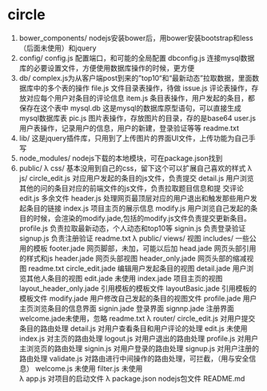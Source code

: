 # circle
1.	bower_components/
nodejs安装bower后，用bower安装bootstrap和less（后面未使用）和jquery
2.	config/
config.js 配置端口，和可能的全局配置
dbconfig.js 连接mysql数据库的必要设置文件，方便使用数据库操作的时候，更方便
3.	db/
complex.js为从客户端post到来的”top10“和“最新动态”拉取数据，里面数据库中的多个表的操作
file.js 文件目录表操作，待做
issue.js 评论表操作，存放对应每个用户对条目的评论信息
item.js 条目表操作，用户发起的条目，都保存在这个表中
mysql.db 这是mysql的数据库原型语句，可以直接生成mysql数据库表
pic.js 图片表操作，存放图片的目录，存的是base64
user.js 用户表操作，记录用户的信息，用户的新建，登录验证等等
readme.txt
4.	lib/
这是jquery插件库，只用到了上传图片的界面UI文件，上传功能为自己手写
5.	node_modules/
nodejs下载的本地模块，可在package.json找到
6.	public/
λ	css/
基本没用到自己的css，留下这个可以扩展自己喜欢的样式
λ	js/
	circle_edit.js
	对应用户发起的条目的js文件，负责提交
	detail.js
	用户浏览其他的问的条目对应的前端文件的js文件，负责拉取题目信息和提
   交评论
	edit.js
   多余文件
	header.js
	处理网页最顶层对应的用户退出和触发那些用户发起条目的链接
	index.js
	项目主页的展示信息
	modify.js
	用户浏览自己发起的条目的时候，会渲染的modify.jade,包括的modify.js文件负责提交更新条目。
	profile.js
	负责拉取最新动态，个人动态和top10等
	signin.js
	负责登录验证
	signup.js
负责注册验证
	readme.txt
λ	public/
	views/ 视图
		includes/ 一些公用的模板
				footer.jade 网页脚部，未加，可能以后加
				head.jade 网页头部引用的样式和js
				header.jade 网页头部视图
				header_only.jade 网页头部的缩减视图
				readme.txt
		circle_edit.jade 编辑用户发起条目的视图
		detail.jade 用户浏览其他人条目的视图
		edit.jade 未使用
		index.jade 项目主页的视图
		layout_header_only.jade 引用模板的模板文件
		layoutBasic.jade 引用模板的模板文件
		modify.jade 用户修改自己发起的条目的视图文件
		profile.jade 用户主页浏览条目的信息界面
		signin.jade 登录界面
		signnp.jade 注册界面
		welcome.jade未使用，忽略
		readme.txt
λ	router/
		circle_edit.js 对用户提交条目的路由处理
		detail.js 对用户查看条目和用户评论的处理
		edit.js 未使用
		index.js 对主页的路由处理
		logout.js 对用户退出的路由处理
		profile.js 对用户主浏览页的路由处理
		signin.js 对用户登录的路由处理
		signup.js 对用户注册的路由处理
		validate.js 对路由进行中间操作的路由处理，可拦截，（用与安全信息）
		welcome.js 未使用
		filter.js 未使用	
λ	app.js
对项目的启动文件
λ	package.json
nodejs包文件
	README.md
